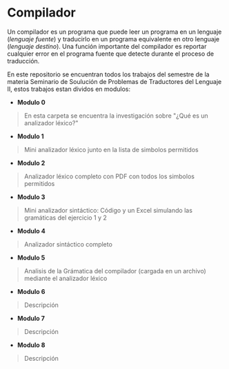 # Compilador 
Un compilador es un programa que puede leer un programa en un lenguaje (*lenguaje fuente*) y traducirlo en un programa equivalente en otro lenguaje (*lenguaje destino*). Una función importante del compilador es  reportar cualquier error en el programa fuente que detecte durante el proceso de traducción.

En este repositorio se encuentran todos los trabajos del semestre de la materia Seminario de Soulución de Problemas de Traductores del Lenguaje II, estos trabajos estan dividos en modulos:

* **Modulo 0**
> En esta carpeta se encuentra la investigación sobre "¿Qué es un analizador léxico?"
* **Modulo 1**
> Mini analizador léxico junto en la lista de simbolos permitidos
* **Modulo 2**
> Analizador léxico completo con PDF con todos los simbolos permitidos
* **Modulo 3**
> Mini analizador sintáctico: Código y un Excel simulando las gramáticas del ejercicio 1 y 2 
* **Modulo 4**
> Analizador sintáctico completo
* **Modulo 5**
> Analisis de la Grámatica del compilador (cargada en un archivo) mediante el analizador léxico
* **Modulo 6**
> Descripción 
* **Modulo 7**
> Descripción 
* **Modulo 8**
> Descripción 
